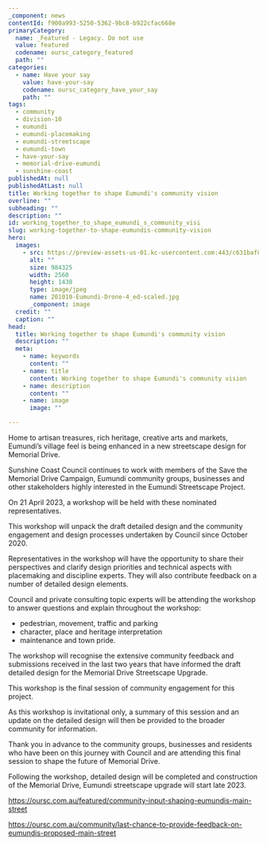 ```yaml
---
_component: news
contentId: f900a993-5250-5362-9bc8-b922cfac668e
primaryCategory:
  name: _Featured - Legacy. Do not use
  value: featured
  codename: oursc_category_featured
  path: ""
categories:
  - name: Have your say
    value: have-your-say
    codename: oursc_category_have_your_say
    path: ""
tags:
  - community
  - division-10
  - eumundi
  - eumundi-placemaking
  - eumundi-streetscape
  - eumundi-town
  - have-your-say
  - memorial-drive-eumundi
  - sunshine-coast
publishedAt: null
publishedAtLast: null
title: Working together to shape Eumundi's community vision
overline: ""
subheading: ""
description: ""
id: working_together_to_shape_eumundi_s_community_visi
slug: working-together-to-shape-eumundis-community-vision
hero:
  images:
    - src: https://preview-assets-us-01.kc-usercontent.com:443/c631baf8-1b46-001f-580c-d0001b68b4a8/f9279c8a-2b40-4abb-9f11-4bda85aa9983/201010-Eumundi-Drone-4_ed-scaled.jpg
      alt: ""
      size: 984325
      width: 2560
      height: 1438
      type: image/jpeg
      name: 201010-Eumundi-Drone-4_ed-scaled.jpg
      _component: image
  credit: ""
  caption: ""
head:
  title: Working together to shape Eumundi's community vision
  description: ""
  meta:
    - name: keywords
      content: ""
    - name: title
      content: Working together to shape Eumundi's community vision
    - name: description
      content: ""
    - name: image
      image: ""

---
```

Home to artisan treasures, rich heritage, creative arts and markets, Eumundi’s village feel is being enhanced in a new streetscape design for Memorial Drive.

Sunshine Coast Council continues to work with members of the Save the Memorial Drive Campaign, Eumundi community groups, businesses and other stakeholders highly interested in the Eumundi Streetscape Project.

On 21 April 2023, a workshop will be held with these nominated representatives. 

This workshop will unpack the draft detailed design and the community engagement and design processes undertaken by Council since October 2020. 

Representatives in the workshop will have the opportunity to share their perspectives and clarify design priorities and technical aspects with placemaking and discipline experts. They will also contribute feedback on a number of detailed design elements.

Council and private consulting topic experts will be attending the workshop to answer questions and explain throughout the workshop:

*   pedestrian, movement, traffic and parking
*   character, place and heritage interpretation
*   maintenance and town pride.

The workshop will recognise the extensive community feedback and submissions received in the last two years that have informed the draft detailed design for the Memorial Drive Streetscape Upgrade. 

This workshop is the final session of community engagement for this project.

As this workshop is invitational only, a summary of this session and an update on the detailed design will then be provided to the broader community for information. 

Thank you in advance to the community groups, businesses and residents who have been on this journey with Council and are attending this final session to shape the future of Memorial Drive.

Following the workshop, detailed design will be completed and construction of the Memorial Drive, Eumundi streetscape upgrade will start late 2023.

<https://oursc.com.au/featured/community-input-shaping-eumundis-main-street>


<https://oursc.com.au/community/last-chance-to-provide-feedback-on-eumundis-proposed-main-street>
